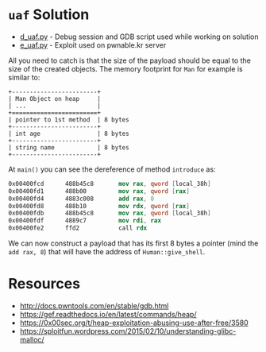 # `uaf` Solution

- [d_uaf.py](d_uaf.py) - Debug session and GDB script used while working on solution
- [e_uaf.py](e_uaf.py) - Exploit used on pwnable.kr server

All you need to catch is that the size of the payload should be equal to the size of the created objects. The memory footprint for `Man` for example is similar to:

    +------------------------+
    | Man Object on heap     |
    | ...                    |
    +========================+
    | pointer to 1st method  | 8 bytes
    +------------------------+
    | int age                | 8 bytes
    +------------------------+
    | string name            | 8 bytes
    +------------------------+

At `main()` you can see the dereference of method `introduce` as:

```nasm
0x00400fcd      488b45c8       mov rax, qword [local_38h]
0x00400fd1      488b00         mov rax, qword [rax]
0x00400fd4      4883c008       add rax, 8
0x00400fd8      488b10         mov rdx, qword [rax]
0x00400fdb      488b45c8       mov rax, qword [local_38h]
0x00400fdf      4889c7         mov rdi, rax
0x00400fe2      ffd2           call rdx
```

We can now construct a payload that has its first 8 bytes a pointer (mind the `add rax, 8`) that will have the address of `Human::give_shell`.

# Resources

- http://docs.pwntools.com/en/stable/gdb.html
- https://gef.readthedocs.io/en/latest/commands/heap/
- https://0x00sec.org/t/heap-exploitation-abusing-use-after-free/3580
- https://sploitfun.wordpress.com/2015/02/10/understanding-glibc-malloc/